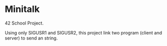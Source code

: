 # Minitalk

42 School Project.

Using only SIGUSR1 and SIGUSR2, this project link two program (client and server) to send an string.
